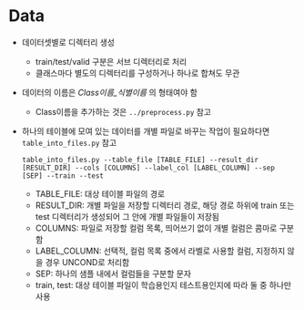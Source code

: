 # Data

* 데이터셋별로 디렉터리 생성
  * train/test/valid 구분은 서브 디렉터리로 처리
  * 클래스마다 별도의 디렉터리를 구성하거나 하나로 합쳐도 무관
* 데이터의 이름은 *Class이름_식별이름* 의 형태여야 함
  * Class이름을 추가하는 것은 `../preprocess.py` 참고
* 하나의 테이블에 모여 있는 데이터를 개별 파일로 바꾸는 작업이 필요하다면 `table_into_files.py` 참고
  
  ```
  table_into_files.py --table_file [TABLE_FILE] --result_dir [RESULT_DIR] --cols [COLUMNS] --label_col [LABEL_COLUMN] --sep [SEP] --train --test 
  ```

  * TABLE_FILE: 대상 테이블 파일의 경로
  * RESULT_DIR: 개별 파일을 저장할 디렉터리 경로, 해당 경로 하위에 train 또는 test 디렉터리가 생성되어 그 안에 개별 파일들이 저장됨
  * COLUMNS: 파일로 저장할 컬럼 목록, 띄어쓰기 없이 개별 컬럼은 콤마로 구분함
  * LABEL_COLUMN: 선택적, 컬럼 목록 중에서 라벨로 사용할 컬럼, 지정하지 않을 경우 UNCOND로 처리함
  * SEP: 하나의 샘플 내에서 컬럼들을 구분할 문자
  * train, test: 대상 테이블 파일이 학습용인지 테스트용인지에 따라 둘 중 하나만 사용